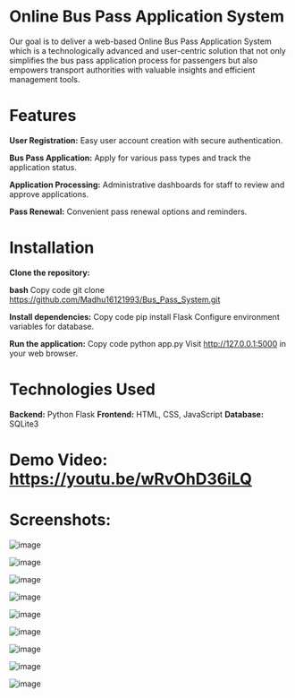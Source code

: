 # Online Bus Pass Application System
Our goal is to deliver a web-based Online Bus Pass Application System which is a technologically advanced and user-centric solution that not only simplifies the bus pass application process for passengers but also empowers transport authorities with valuable insights and efficient management tools.

# Features

**User Registration:** Easy user account creation with secure authentication.

**Bus Pass Application:** Apply for various pass types and track the application status.

**Application Processing:** Administrative dashboards for staff to review and approve applications.

**Pass Renewal:** Convenient pass renewal options and reminders.


# Installation
**Clone the repository:**

**bash**
Copy code
git clone https://github.com/Madhu16121993/Bus_Pass_System.git


**Install dependencies:**
Copy code
pip install Flask
Configure environment variables for database.

**Run the application:**
Copy code
python app.py
Visit  http://127.0.0.1:5000 in your web browser.

# Technologies Used
**Backend:** Python Flask
**Frontend:** HTML, CSS, JavaScript
**Database:** SQLite3

# Demo Video: https://youtu.be/wRvOhD36iLQ

# Screenshots:
![image](https://github.com/Preet2208/Online-Bus-Pass-System/assets/96931345/1d63f51e-2ea0-44a8-8520-6737c95dcadd)

![image](https://github.com/Preet2208/Online-Bus-Pass-System/assets/96931345/1c13705a-f092-4147-8e21-49df9e1e9649)

![image](https://github.com/Preet2208/Online-Bus-Pass-System/assets/96931345/7c44d0fa-4fb1-4c64-bc10-6567f29b4986)

![image](https://github.com/Preet2208/Online-Bus-Pass-System/assets/96931345/4775bcc5-5852-49a4-811a-9be3a266f3ad)

![image](https://github.com/Preet2208/Online-Bus-Pass-System/assets/96931345/c700ad95-350d-4051-a04b-0aea12e78e71)

![image](https://github.com/Preet2208/Online-Bus-Pass-System/assets/96931345/459d1b2a-52ca-49cb-85d8-c2034c3ffcab)

![image](https://github.com/Preet2208/Online-Bus-Pass-System/assets/96931345/e901e5f5-449e-4555-ac96-9840991a0f89)

![image](https://github.com/Preet2208/Online-Bus-Pass-System/assets/96931345/a433f9db-e089-4fd4-857a-a4ab7ea7132a)

![image](https://github.com/Preet2208/Online-Bus-Pass-System/assets/96931345/077e9554-e04a-4d1f-8f39-638db6be0fa2)










